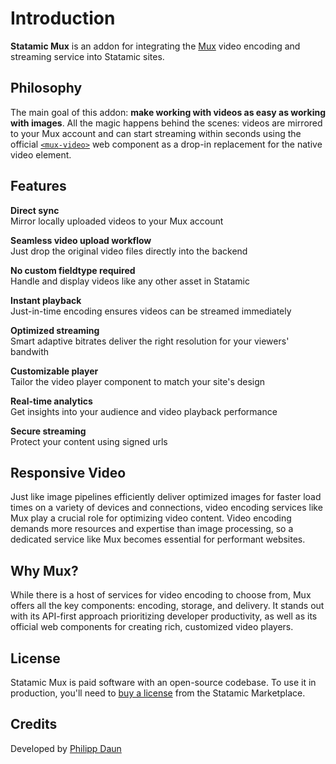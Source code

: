 # Introduction

**Statamic Mux** is an addon for integrating the [Mux](https://www.mux.com/) video encoding and streaming service into Statamic sites.

## Philosophy

The main goal of this addon: **make working with videos as easy as working with images**. All the magic
happens behind the scenes: videos are mirrored to your Mux account and can start streaming within seconds
using the official [`<mux-video>`](https://www.npmjs.com/package/@mux/mux-video) web component as a drop-in replacement for the native video element.

## Features

**Direct sync**  
Mirror locally uploaded videos to your Mux account

**Seamless video upload workflow**  
Just drop the original video files directly into the backend

**No custom fieldtype required**  
Handle and display videos like any other asset in Statamic

**Instant playback**  
Just-in-time encoding ensures videos can be streamed immediately

**Optimized streaming**  
Smart adaptive bitrates deliver the right resolution for your viewers' bandwith

**Customizable player**  
Tailor the video player component to match your site's design

**Real-time analytics**  
Get insights into your audience and video playback performance

**Secure streaming**  
Protect your content using signed urls

## Responsive Video

Just like image pipelines efficiently deliver optimized images for faster load times on a variety of devices
and connections, video encoding services like Mux play a crucial role for optimizing video content.
Video encoding demands more resources and expertise than image processing, so a dedicated service
like Mux becomes essential for performant websites.

## Why Mux?

While there is a host of services for video encoding to choose from, Mux offers all the key
components: encoding, storage, and delivery. It stands out with its API-first approach prioritizing
developer productivity, as well as its official web components for creating rich, customized video players.

## License

Statamic Mux is paid software with an open-source codebase. To use it in production, you'll need
to [buy a license](https://statamic.com/addons/daun/mux) from the Statamic Marketplace.

## Credits

Developed by [Philipp Daun](https://philippdaun.net/)
